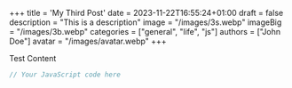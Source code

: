 +++
title = 'My Third Post'
date = 2023-11-22T16:55:24+01:00
draft = false
description = "This is a description"
image = "/images/3s.webp"
imageBig = "/images/3b.webp"
categories = ["general", "life", "js"]
authors = ["John Doe"]
avatar = "/images/avatar.webp"
+++

Test Content
```javascript
// Your JavaScript code here
```
